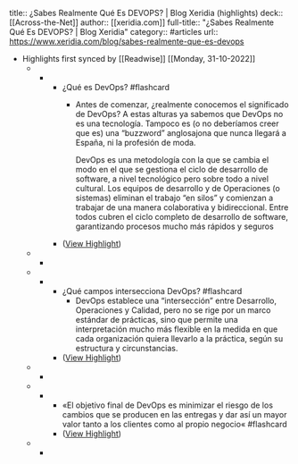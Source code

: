 title:: ¿Sabes Realmente Qué Es DEVOPS? | Blog Xeridia (highlights)
deck:: [[Across-the-Net]]
author:: [[xeridia.com]]
full-title:: "¿Sabes Realmente Qué Es DEVOPS? | Blog Xeridia"
category:: #articles
url:: https://www.xeridia.com/blog/sabes-realmente-que-es-devops

- Highlights first synced by [[Readwise]] [[Monday, 31-10-2022]]
	- -
		- ¿Qué es DevOps? #flashcard
			- Antes de comenzar, ¿realmente conocemos el significado de DevOps? A estas alturas ya sabemos que DevOps no es una tecnología. Tampoco es (o no deberíamos creer que es) una “buzzword” anglosajona que nunca llegará a España, ni la profesión de moda.
			  
			  DevOps es una metodología con la que se cambia el modo en el que se gestiona el ciclo de desarrollo de software, a nivel tecnológico pero sobre todo a nivel cultural. Los equipos de desarrollo y de Operaciones (o sistemas) eliminan el trabajo “en silos” y comienzan a trabajar de una manera colaborativa y bidireccional. Entre todos cubren el ciclo completo de desarrollo de software, garantizando procesos mucho más rápidos y seguros
		- ([View Highlight](https://instapaper.com/read/1436144907/17176457))
	- -
	- -
		- ¿Qué campos intersecciona DevOps? #flashcard
			- DevOps establece una “intersección” entre Desarrollo, Operaciones y Calidad, pero no se rige por un marco estándar de prácticas, sino que permite una interpretación mucho más flexible en la medida en que cada organización quiera llevarlo a la práctica, según su estructura y circunstancias.
		- ([View Highlight](https://instapaper.com/read/1436144907/17176464))
	- -
	- -
		- «El objetivo final de DevOps es minimizar el riesgo de los cambios que se producen en las entregas y dar así un mayor valor tanto a los clientes como al propio negocio« #flashcard
		- ([View Highlight](https://instapaper.com/read/1436144907/17176466))
	- -
